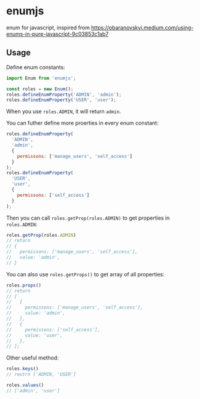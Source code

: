 # enumjs
enum for javascript, inspired from https://obaranovskyi.medium.com/using-enums-in-pure-javascript-9c03853c1ab7

## Usage

Define enum constants:

```js
import Enum from 'enumjs';

const roles = new Enum();
roles.defineEnumProperty('ADMIN', 'admin');
roles.defineEnumProperty('USER', 'user');
```

When you use `roles.ADMIN`, it will return `admin`.

You can futher define more proerties in every enum constant:

```js
roles.defineEnumProperty(
  'ADMIN',
  'admin',
  {
    permissons: ['manage_users', 'self_access']
  }
);
roles.defineEnumProperty(
  'USER',
  'user',
  {
    permissons: ['self_access']
  }
);
```

Then you can call `roles.getProp(roles.ADMIN)` to get properties in `roles.ADMIN`:

```js
roles.getProp(roles.ADMIN)
// return
// {
//   permissons: ['manage_users', 'self_access'],
//   value: 'admin',
// }
```

You can also use `roles.getProps()` to get array of all properties:

```js
roles.props()
// return
// [
//   {
//     permissons: ['manage_users', 'self_access'],
//     value: 'admin',
//   },
//   {
//     permissons: ['self_access'],
//     value: 'user',
//   },
// ];
```

Other useful method:

```js
roles.keys()
// reutrn ['ADMIN, 'USER']

roles.values()
// ['admin', 'user']
```
